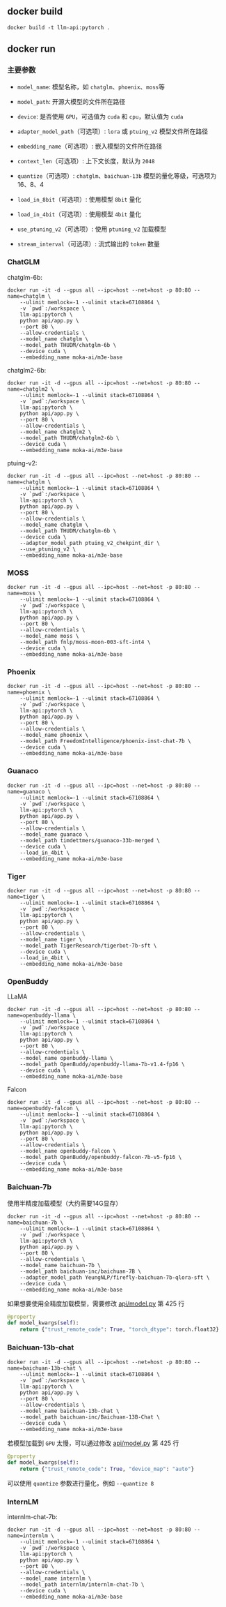 ## docker build

```shell
docker build -t llm-api:pytorch .
```

## docker run

### 主要参数

+ `model_name`: 模型名称，如 `chatglm`、`phoenix`、`moss`等


+ `model_path`: 开源大模型的文件所在路径


+ `device`: 是否使用 `GPU`，可选值为 `cuda` 和 `cpu`，默认值为 `cuda`


+ `adapter_model_path`（可选项）: `lora` 或 `ptuing_v2` 模型文件所在路径


+ `embedding_name`（可选项）: 嵌入模型的文件所在路径


+ `context_len`（可选项）: 上下文长度，默认为 `2048`


+ `quantize`（可选项）: `chatglm`、`baichuan-13b` 模型的量化等级，可选项为 16、8、4


+ `load_in_8bit`（可选项）: 使用模型 `8bit` 量化


+ `load_in_4bit`（可选项）: 使用模型 `4bit` 量化


+ `use_ptuning_v2`（可选项）: 使用 `ptuning_v2` 加载模型


+ `stream_interval`（可选项）: 流式输出的 `token` 数量


### ChatGLM

chatglm-6b:

```shell
docker run -it -d --gpus all --ipc=host --net=host -p 80:80 --name=chatglm \
    --ulimit memlock=-1 --ulimit stack=67108864 \
    -v `pwd`:/workspace \
    llm-api:pytorch \
    python api/app.py \
    --port 80 \
    --allow-credentials \
    --model_name chatglm \
    --model_path THUDM/chatglm-6b \
    --device cuda \
    --embedding_name moka-ai/m3e-base
```

chatglm2-6b:

```shell
docker run -it -d --gpus all --ipc=host --net=host -p 80:80 --name=chatglm2 \
    --ulimit memlock=-1 --ulimit stack=67108864 \
    -v `pwd`:/workspace \
    llm-api:pytorch \
    python api/app.py \
    --port 80 \
    --allow-credentials \
    --model_name chatglm2 \
    --model_path THUDM/chatglm2-6b \
    --device cuda \
    --embedding_name moka-ai/m3e-base
```

ptuing-v2:

```shell
docker run -it -d --gpus all --ipc=host --net=host -p 80:80 --name=chatglm \
    --ulimit memlock=-1 --ulimit stack=67108864 \
    -v `pwd`:/workspace \
    llm-api:pytorch \
    python api/app.py \
    --port 80 \
    --allow-credentials \
    --model_name chatglm \
    --model_path THUDM/chatglm-6b \
    --device cuda \
    --adapter_model_path ptuing_v2_chekpint_dir \
    --use_ptuning_v2 \
    --embedding_name moka-ai/m3e-base
```

### MOSS

```shell
docker run -it -d --gpus all --ipc=host --net=host -p 80:80 --name=moss \
    --ulimit memlock=-1 --ulimit stack=67108864 \
    -v `pwd`:/workspace \
    llm-api:pytorch \
    python api/app.py \
    --port 80 \
    --allow-credentials \
    --model_name moss \
    --model_path fnlp/moss-moon-003-sft-int4 \
    --device cuda \
    --embedding_name moka-ai/m3e-base
```

### Phoenix

```shell
docker run -it -d --gpus all --ipc=host --net=host -p 80:80 --name=phoenix \
    --ulimit memlock=-1 --ulimit stack=67108864 \
    -v `pwd`:/workspace \
    llm-api:pytorch \
    python api/app.py \
    --port 80 \
    --allow-credentials \
    --model_name phoenix \
    --model_path FreedomIntelligence/phoenix-inst-chat-7b \
    --device cuda \
    --embedding_name moka-ai/m3e-base
```

### Guanaco

```shell
docker run -it -d --gpus all --ipc=host --net=host -p 80:80 --name=guanaco \
    --ulimit memlock=-1 --ulimit stack=67108864 \
    -v `pwd`:/workspace \
    llm-api:pytorch \
    python api/app.py \
    --port 80 \
    --allow-credentials \
    --model_name guanaco \
    --model_path timdettmers/guanaco-33b-merged \
    --device cuda \
    --load_in_4bit \
    --embedding_name moka-ai/m3e-base
```

### Tiger

```shell
docker run -it -d --gpus all --ipc=host --net=host -p 80:80 --name=tiger \
    --ulimit memlock=-1 --ulimit stack=67108864 \
    -v `pwd`:/workspace \
    llm-api:pytorch \
    python api/app.py \
    --port 80 \
    --allow-credentials \
    --model_name tiger \
    --model_path TigerResearch/tigerbot-7b-sft \
    --device cuda \
    --load_in_4bit \
    --embedding_name moka-ai/m3e-base
```

### OpenBuddy

LLaMA

```shell
docker run -it -d --gpus all --ipc=host --net=host -p 80:80 --name=openbuddy-llama \
    --ulimit memlock=-1 --ulimit stack=67108864 \
    -v `pwd`:/workspace \
    llm-api:pytorch \
    python api/app.py \
    --port 80 \
    --allow-credentials \
    --model_name openbuddy-llama \
    --model_path OpenBuddy/openbuddy-llama-7b-v1.4-fp16 \
    --device cuda \
    --embedding_name moka-ai/m3e-base
```

Falcon

```shell
docker run -it -d --gpus all --ipc=host --net=host -p 80:80 --name=openbuddy-falcon \
    --ulimit memlock=-1 --ulimit stack=67108864 \
    -v `pwd`:/workspace \
    llm-api:pytorch \
    python api/app.py \
    --port 80 \
    --allow-credentials \
    --model_name openbuddy-falcon \
    --model_path OpenBuddy/openbuddy-falcon-7b-v5-fp16 \
    --device cuda \
    --embedding_name moka-ai/m3e-base
```

### Baichuan-7b

使用半精度加载模型（大约需要14G显存）

```shell
docker run -it -d --gpus all --ipc=host --net=host -p 80:80 --name=baichuan-7b \
    --ulimit memlock=-1 --ulimit stack=67108864 \
    -v `pwd`:/workspace \
    llm-api:pytorch \
    python api/app.py \
    --port 80 \
    --allow-credentials \
    --model_name baichuan-7b \
    --model_path baichuan-inc/baichuan-7B \
    --adapter_model_path YeungNLP/firefly-baichuan-7b-qlora-sft \
    --device cuda \
    --embedding_name moka-ai/m3e-base
```

如果想要使用全精度加载模型，需要修改 [api/model.py](./api/models.py) 第 425 行

```python
@property
def model_kwargs(self):
    return {"trust_remote_code": True, "torch_dtype": torch.float32}
```


### Baichuan-13b-chat

```shell
docker run -it -d --gpus all --ipc=host --net=host -p 80:80 --name=baichuan-13b-chat \
    --ulimit memlock=-1 --ulimit stack=67108864 \
    -v `pwd`:/workspace \
    llm-api:pytorch \
    python api/app.py \
    --port 80 \
    --allow-credentials \
    --model_name baichuan-13b-chat \
    --model_path baichuan-inc/Baichuan-13B-Chat \
    --device cuda \
    --embedding_name moka-ai/m3e-base
```

若模型加载到 `GPU` 太慢，可以通过修改 [api/model.py](./api/models.py) 第 425 行

```python
@property
def model_kwargs(self):
    return {"trust_remote_code": True, "device_map": "auto"}
```

可以使用 `quantize` 参数进行量化，例如 `--quantize 8`


### InternLM

internlm-chat-7b:

```shell
docker run -it -d --gpus all --ipc=host --net=host -p 80:80 --name=internlm \
    --ulimit memlock=-1 --ulimit stack=67108864 \
    -v `pwd`:/workspace \
    llm-api:pytorch \
    python api/app.py \
    --port 80 \
    --allow-credentials \
    --model_name internlm \
    --model_path internlm/internlm-chat-7b \
    --device cuda \
    --embedding_name moka-ai/m3e-base
```
